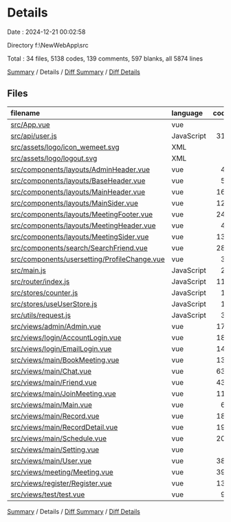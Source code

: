 # Details

Date : 2024-12-21 00:02:58

Directory f:\\NewWebApp\\src

Total : 34 files,  5138 codes, 139 comments, 597 blanks, all 5874 lines

[Summary](results.md) / Details / [Diff Summary](diff.md) / [Diff Details](diff-details.md)

## Files
| filename | language | code | comment | blank | total |
| :--- | :--- | ---: | ---: | ---: | ---: |
| [src/App.vue](/src/App.vue) | vue | 7 | 0 | 6 | 13 |
| [src/api/user.js](/src/api/user.js) | JavaScript | 315 | 54 | 37 | 406 |
| [src/assets/logo/icon_wemeet.svg](/src/assets/logo/icon_wemeet.svg) | XML | 1 | 0 | 0 | 1 |
| [src/assets/logo/logout.svg](/src/assets/logo/logout.svg) | XML | 1 | 0 | 0 | 1 |
| [src/components/layouts/AdminHeader.vue](/src/components/layouts/AdminHeader.vue) | vue | 49 | 0 | 8 | 57 |
| [src/components/layouts/BaseHeader.vue](/src/components/layouts/BaseHeader.vue) | vue | 55 | 0 | 5 | 60 |
| [src/components/layouts/MainHeader.vue](/src/components/layouts/MainHeader.vue) | vue | 169 | 3 | 19 | 191 |
| [src/components/layouts/MainSider.vue](/src/components/layouts/MainSider.vue) | vue | 124 | 0 | 13 | 137 |
| [src/components/layouts/MeetingFooter.vue](/src/components/layouts/MeetingFooter.vue) | vue | 243 | 5 | 26 | 274 |
| [src/components/layouts/MeetingHeader.vue](/src/components/layouts/MeetingHeader.vue) | vue | 49 | 0 | 9 | 58 |
| [src/components/layouts/MeetingSider.vue](/src/components/layouts/MeetingSider.vue) | vue | 134 | 9 | 17 | 160 |
| [src/components/search/SearchFriend.vue](/src/components/search/SearchFriend.vue) | vue | 289 | 3 | 42 | 334 |
| [src/components/usersetting/ProfileChange.vue](/src/components/usersetting/ProfileChange.vue) | vue | 38 | 0 | 7 | 45 |
| [src/main.js](/src/main.js) | JavaScript | 27 | 13 | 10 | 50 |
| [src/router/index.js](/src/router/index.js) | JavaScript | 117 | 7 | 3 | 127 |
| [src/stores/counter.js](/src/stores/counter.js) | JavaScript | 11 | 22 | 9 | 42 |
| [src/stores/useUserStore.js](/src/stores/useUserStore.js) | JavaScript | 14 | 0 | 2 | 16 |
| [src/utils/request.js](/src/utils/request.js) | JavaScript | 31 | 1 | 8 | 40 |
| [src/views/admin/Admin.vue](/src/views/admin/Admin.vue) | vue | 172 | 0 | 21 | 193 |
| [src/views/login/AccountLogin.vue](/src/views/login/AccountLogin.vue) | vue | 180 | 4 | 26 | 210 |
| [src/views/login/EmailLogin.vue](/src/views/login/EmailLogin.vue) | vue | 144 | 4 | 16 | 164 |
| [src/views/main/BookMeeting.vue](/src/views/main/BookMeeting.vue) | vue | 137 | 0 | 17 | 154 |
| [src/views/main/Chat.vue](/src/views/main/Chat.vue) | vue | 631 | 3 | 73 | 707 |
| [src/views/main/Friend.vue](/src/views/main/Friend.vue) | vue | 439 | 2 | 42 | 483 |
| [src/views/main/JoinMeeting.vue](/src/views/main/JoinMeeting.vue) | vue | 116 | 4 | 16 | 136 |
| [src/views/main/Main.vue](/src/views/main/Main.vue) | vue | 60 | 0 | 6 | 66 |
| [src/views/main/Record.vue](/src/views/main/Record.vue) | vue | 182 | 1 | 18 | 201 |
| [src/views/main/RecordDetail.vue](/src/views/main/RecordDetail.vue) | vue | 192 | 1 | 23 | 216 |
| [src/views/main/Schedule.vue](/src/views/main/Schedule.vue) | vue | 208 | 1 | 18 | 227 |
| [src/views/main/Setting.vue](/src/views/main/Setting.vue) | vue | 7 | 0 | 2 | 9 |
| [src/views/main/User.vue](/src/views/main/User.vue) | vue | 382 | 2 | 36 | 420 |
| [src/views/meeting/Meeting.vue](/src/views/meeting/Meeting.vue) | vue | 394 | 0 | 28 | 422 |
| [src/views/register/Register.vue](/src/views/register/Register.vue) | vue | 130 | 0 | 17 | 147 |
| [src/views/test/test.vue](/src/views/test/test.vue) | vue | 90 | 0 | 17 | 107 |

[Summary](results.md) / Details / [Diff Summary](diff.md) / [Diff Details](diff-details.md)